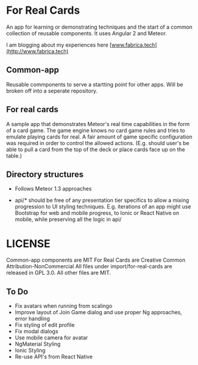 # For Real Cards
An app for learning or demonstrating techniques and the start of a common collection of reusable components.  It uses Angular 2 and Meteor.

I am blogging about my experiences here [www.fabrica.tech](http://www.fabrica.tech)
 
## Common-app
Reusable commponents to serve a startting point for other apps.  Will be broken off into a seperate repository.

## For real cards
A sample app that demonstrates Meteor's real time capabilities in the form of a card game.  The game engine knows no card game rules and tries to emulate playing cards for real. 
 A fair amount of game specific configuration was required in order to control the allowed actions. (E.g. should user's be able to pull a card from the top of the deck or place cards 
 face up on the table.)
  
## Directory structures

* Follows Meteor 1.3 approaches

* api/* should be free of any presentation tier specifics to allow a mixing progression to UI styling techniques.  E.g. iterations of an app might use Bootstrap for 
web and mobile progress, to Ionic or React Native on mobile, while preserving all the logic in api/


# LICENSE

Common-app components are MIT
For Real Cards are Creative Common Attribution-NonCommercial
All files under import/for-real-cards are released in GPL 3.0.  All other files are MIT.

## To Do
* Fix avatars when running from scalingo
* Improve layout of Join Game dialog and use proper Ng approaches, error handling
* Fix styling of edit profile
* Fix modal dialogs
* Use mobile camera for avatar
* NgMaterial Styling
* Ionic Styling
* Re-use API's from React Native
 




 

